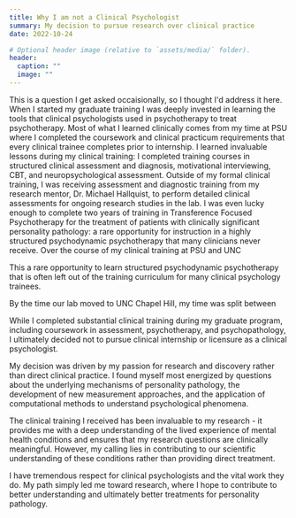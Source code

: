 ```yaml
---
title: Why I am not a Clinical Psychologist
summary: My decision to pursue research over clinical practice
date: 2022-10-24

# Optional header image (relative to `assets/media/` folder).
header:
  caption: ""
  image: ""
---
```


This is a question I get asked occaisionally, so I thought I'd address it here. When I started my graduate training I was deeply invested in learning the tools that clinical psychologists used in psychotherapy to treat psychotherapy. Most of what I learned clinically comes from my time at PSU where I completed the coursework and clinical practicum requirements that every clinical trainee completes prior to internship. I learned invaluable lessons during my clinical training: I completed training courses in structured clinical assessment and diagnosis, motivational interviewing, CBT, and neuropsychological assessment. Outside of my formal clinical training, I was receiving assessment and diagnostic training from my research mentor, Dr. Michael Hallquist, to perform detailed clinical assessments for ongoing research studies in the lab. I was even lucky enough to complete two years of training in Transference Focused Psychotherapy for the treatment of patients with clinically significant personality pathology: a rare opportunity for instruction in a highly structured psychodynamic psychotherapy that many clinicians never receive. Over the course of my clinical training at PSU and UNC


This a rare opportunity to learn structured psychodynamic psychotherapy that is often left out of the training curriculum for many clinical psychology trainees.

By the time our lab moved to UNC Chapel Hill, my time was split between 




While I completed substantial clinical training during my graduate program, including coursework in assessment, psychotherapy, and psychopathology, I ultimately decided not to pursue clinical internship or licensure as a clinical psychologist.

My decision was driven by my passion for research and discovery rather than direct clinical practice. I found myself most energized by questions about the underlying mechanisms of personality pathology, the development of new measurement approaches, and the application of computational methods to understand psychological phenomena.

The clinical training I received has been invaluable to my research - it provides me with a deep understanding of the lived experience of mental health conditions and ensures that my research questions are clinically meaningful. However, my calling lies in contributing to our scientific understanding of these conditions rather than providing direct treatment.

I have tremendous respect for clinical psychologists and the vital work they do. My path simply led me toward research, where I hope to contribute to better understanding and ultimately better treatments for personality pathology.